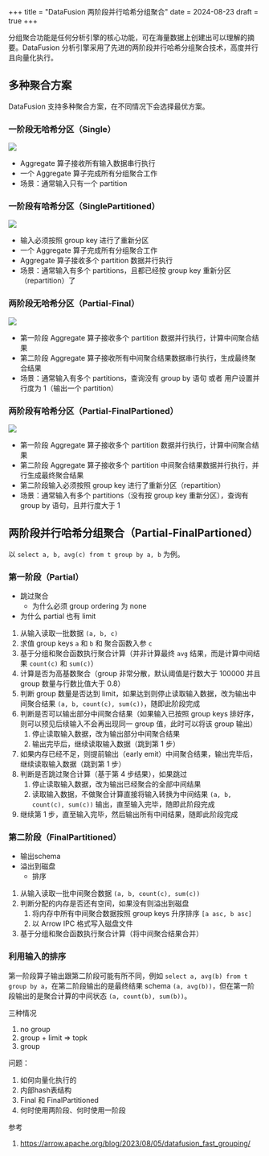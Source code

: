 +++
title = "DataFusion 两阶段并行哈希分组聚合"
date = 2024-08-23
draft = true
+++

分组聚合功能是任何分析引擎的核心功能，可在海量数据上创建出可以理解的摘要。DataFusion 分析引擎采用了先进的两阶段并行哈希分组聚合技术，高度并行且向量化执行。

## 多种聚合方案
DataFusion 支持多种聚合方案，在不同情况下会选择最优方案。

### 一阶段无哈希分区（Single）
![](./datafusion-aggregation-single.drawio.png)
- Aggregate 算子接收所有输入数据串行执行
- 一个 Aggregate 算子完成所有分组聚合工作
- 场景：通常输入只有一个 partition

### 一阶段有哈希分区（SinglePartitioned）
![](./datafusion-aggregation-single-partitioned.drawio.png)
- 输入必须按照 group key 进行了重新分区 
- 一个 Aggregate 算子完成所有分组聚合工作
- Aggregate 算子接收多个 partition 数据并行执行
- 场景：通常输入有多个 partitions，且都已经按 group key 重新分区（repartition）了

### 两阶段无哈希分区（Partial-Final）
![](./datafusion-aggregation-partial-final.drawio.png)
- 第一阶段 Aggregate 算子接收多个 partition 数据并行执行，计算中间聚合结果
- 第二阶段 Aggregate 算子接收所有中间聚合结果数据串行执行，生成最终聚合结果
- 场景：通常输入有多个 partitions，查询没有 group by 语句 或者 用户设置并行度为 1（输出一个 partition）

### 两阶段有哈希分区（Partial-FinalPartioned）
![](./datafusion-aggregation-partial-final-partitioned.drawio.png)
- 第一阶段 Aggregate 算子接收多个 partition 数据并行执行，计算中间聚合结果
- 第二阶段 Aggregate 算子接收多个 partition 中间聚合结果数据并行执行，并行生成最终聚合结果
- 第二阶段输入必须按照 group key 进行了重新分区（repartition）
- 场景：通常输入有多个 partitions（没有按 group key 重新分区），查询有 group by 语句，且并行度大于 1

## 两阶段并行哈希分组聚合（Partial-FinalPartioned）

以 `select a, b, avg(c) from t group by a, b` 为例。

### 第一阶段（Partial）
- 跳过聚合
  - 为什么必须 group ordering 为 none
- 为什么 partial 也有 limit

1. 从输入读取一批数据 `(a, b, c)`
2. 求值 group keys `a` 和 `b` 和 聚合函数入参 `c`
3. 基于分组和聚合函数执行聚合计算（并非计算最终 `avg` 结果，而是计算中间结果 `count(c)` 和 `sum(c)`）
4. 计算是否为高基数聚合（group 非常分散，默认阈值是行数大于 100000 并且 group 数量与行数比值大于 0.8）
5. 判断 group 数量是否达到 limit，如果达到则停止读取输入数据，改为输出中间聚合结果 `(a, b, count(c), sum(c))`，随即此阶段完成
6. 判断是否可以输出部分中间聚合结果（如果输入已按照 group keys 排好序，则可以预见后续输入不会再出现同一 group 值，此时可以将该 group 输出）
    1. 停止读取输入数据，改为输出部分中间聚合结果
    2. 输出完毕后，继续读取输入数据（跳到第 1 步）
7. 如果内存已经不足，则提前输出（early emit）中间聚合结果，输出完毕后，继续读取输入数据（跳到第 1 步）
8. 判断是否跳过聚合计算（基于第 4 步结果），如果跳过
    1. 停止读取输入数据，改为输出已经聚合的全部中间结果
    2. 读取输入数据，不做聚合计算直接将输入转换为中间结果 `(a, b, count(c), sum(c))` 输出，直至输入完毕，随即此阶段完成
9. 继续第 1 步，直至输入完毕，然后输出所有中间结果，随即此阶段完成



### 第二阶段（FinalPartitioned）
- 输出schema
- 溢出到磁盘
  - 排序

1. 从输入读取一批中间聚合数据 `(a, b, count(c), sum(c))`
2. 判断分配的内存是否还有空间，如果没有则溢出到磁盘
   1. 将内存中所有中间聚合数据按照 group keys 升序排序 `[a asc, b asc]`
   2. 以 Arrow IPC 格式写入磁盘文件
3. 基于分组和聚合函数执行聚合计算（将中间聚合结果合并）

### 利用输入的排序

第一阶段算子输出跟第二阶段可能有所不同，例如 `select a, avg(b) from t group by a`，在第二阶段输出的是最终结果 schema `(a, avg(b))`，但在第一阶段输出的是聚合计算的中间状态 `(a, count(b), sum(b))`。

三种情况
1. no group
2. group + limit => topk
3. group

问题：
1. 如何向量化执行的
2. 内部hash表结构
3. Final 和 FinalPartitioned
4. 何时使用两阶段、何时使用一阶段

参考
1. https://arrow.apache.org/blog/2023/08/05/datafusion_fast_grouping/